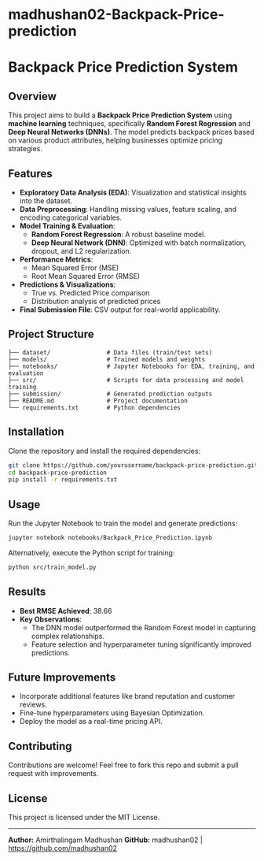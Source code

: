 # madhushan02-Backpack-Price-prediction
# Backpack Price Prediction System

## Overview
This project aims to build a **Backpack Price Prediction System** using **machine learning** techniques, specifically **Random Forest Regression** and **Deep Neural Networks (DNNs)**. The model predicts backpack prices based on various product attributes, helping businesses optimize pricing strategies.

## Features
- **Exploratory Data Analysis (EDA)**: Visualization and statistical insights into the dataset.
- **Data Preprocessing**: Handling missing values, feature scaling, and encoding categorical variables.
- **Model Training & Evaluation**:
  - **Random Forest Regression**: A robust baseline model.
  - **Deep Neural Network (DNN)**: Optimized with batch normalization, dropout, and L2 regularization.
- **Performance Metrics**:
  - Mean Squared Error (MSE)
  - Root Mean Squared Error (RMSE)
- **Predictions & Visualizations**:
  - True vs. Predicted Price comparison
  - Distribution analysis of predicted prices
- **Final Submission File**: CSV output for real-world applicability.

## Project Structure
```
├── dataset/                # Data files (train/test sets)
├── models/                 # Trained models and weights
├── notebooks/              # Jupyter Notebooks for EDA, training, and evaluation
├── src/                    # Scripts for data processing and model training
├── submission/             # Generated prediction outputs
├── README.md               # Project documentation
└── requirements.txt        # Python dependencies
```

## Installation
Clone the repository and install the required dependencies:
```bash
git clone https://github.com/yourusername/backpack-price-prediction.git
cd backpack-price-prediction
pip install -r requirements.txt
```

## Usage
Run the Jupyter Notebook to train the model and generate predictions:
```bash
jupyter notebook notebooks/Backpack_Price_Prediction.ipynb
```
Alternatively, execute the Python script for training:
```bash
python src/train_model.py
```

## Results
- **Best RMSE Achieved**: 38.66
- **Key Observations**:
  - The DNN model outperformed the Random Forest model in capturing complex relationships.
  - Feature selection and hyperparameter tuning significantly improved predictions.

## Future Improvements
- Incorporate additional features like brand reputation and customer reviews.
- Fine-tune hyperparameters using Bayesian Optimization.
- Deploy the model as a real-time pricing API.

## Contributing
Contributions are welcome! Feel free to fork this repo and submit a pull request with improvements.

## License
This project is licensed under the MIT License.

---
**Author:** Amirthalingam Madhushan
**GitHub:** madhushan02 | https://github.com/madhushan02 

